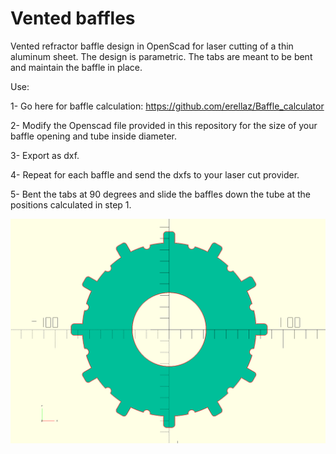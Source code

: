 # Vented baffles
Vented refractor baffle design in OpenScad for laser cutting of a thin aluminum sheet.
The design is parametric. The tabs are meant to be bent and maintain the baffle in place.

Use:

1- Go here for baffle calculation:
https://github.com/erellaz/Baffle_calculator

2- Modify the Openscad file provided in this repository for the size of your baffle opening and tube inside diameter.

3- Export as dxf.

4- Repeat for each baffle and send the dxfs to your laser cut provider.

5- Bent the tabs at 90 degrees and slide the baffles down the tube at the positions calculated in step 1. 

![Baffle to be laser cut](Al_baffle_67.png)

